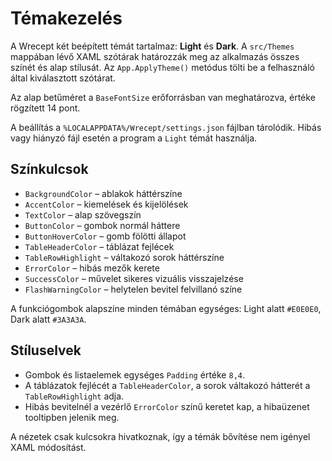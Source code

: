 # Témakezelés

A Wrecept két beépített témát tartalmaz: **Light** és **Dark**. A `src/Themes` mappában lévő XAML szótárak határozzák meg az alkalmazás összes színét és alap stílusát. Az `App.ApplyTheme()` metódus tölti be a felhasználó által kiválasztott szótárat.

Az alap betűméret a `BaseFontSize` erőforrásban van meghatározva, értéke rögzített 14 pont.

A beállítás a `%LOCALAPPDATA%/Wrecept/settings.json` fájlban tárolódik. Hibás vagy hiányzó fájl esetén a program a `Light` témát használja.

## Színkulcsok
- `BackgroundColor` – ablakok háttérszíne
- `AccentColor` – kiemelések és kijelölések
- `TextColor` – alap szövegszín
- `ButtonColor` – gombok normál háttere
- `ButtonHoverColor` – gomb fölötti állapot
- `TableHeaderColor` – táblázat fejlécek
- `TableRowHighlight` – váltakozó sorok háttérszíne
- `ErrorColor` – hibás mezők kerete
- `SuccessColor` – művelet sikeres vizuális visszajelzése
- `FlashWarningColor` – helytelen bevitel felvillanó színe

A funkciógombok alapszíne minden témában egységes: Light alatt `#E0E0E0`, Dark alatt `#3A3A3A`.

## Stíluselvek
- Gombok és listaelemek egységes `Padding` értéke `8,4`.
- A táblázatok fejlécét a `TableHeaderColor`, a sorok váltakozó hátterét a `TableRowHighlight` adja.
- Hibás bevitelnél a vezérlő `ErrorColor` színű keretet kap, a hibaüzenet tooltipben jelenik meg.

A nézetek csak kulcsokra hivatkoznak, így a témák bővítése nem igényel XAML módosítást.
